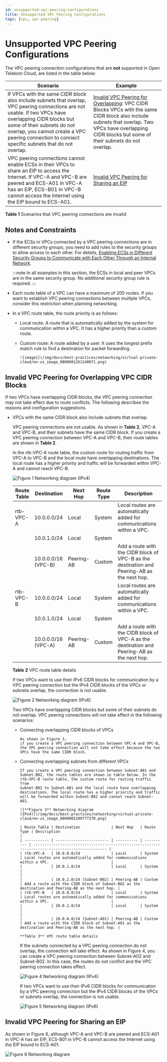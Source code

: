 ```yaml
---
id: unsupported-vpc-peering-configurations
title: Unsupported VPC Peering Configurations
tags: [vpc, vpc-peering]
---
```


# Unsupported VPC Peering Configurations

The VPC peering connection configurations that are **not** supported in Open Telekom Cloud, are listed in the table below:

| Scenario                                                                                                                                                                                                                                                                                   | Example                                                                                                                                                                                                                                                                                                                   |
| ------------------------------------------------------------------------------------------------------------------------------------------------------------------------------------------------------------------------------------------------------------------------------------------ | ------------------------------------------------------------------------------------------------------------------------------------------------------------------------------------------------------------------------------------------------------------------------------------------------------------------------- |
| If VPCs with the same CIDR block also include subnets that overlap, VPC peering connections are not usable. If two VPCs have overlapping CIDR blocks but some of their subnets do not overlap, you cannot create a VPC peering connection to connect specific subnets that do not overlap. | [Invalid VPC Peering for Overlapping](#invalid-vpc-peering-for-overlapping-vpc-cidr-blocks): VPC CIDR Blocks VPCs with the same CIDR block also include subnets that overlap. Two VPCs have overlapping CIDR blocks but some of their subnets do not overlap. |
| VPC peering connections cannot enable ECSs in their VPCs to share an EIP to access the Internet. If VPC-A and VPC-B are peered and ECS-A01 in VPC-A has an EIP, ECS-B01 in VPC-B cannot access the Internet using the EIP bound to ECS-A01.                                                | [Invalid VPC Peering for Sharing an EIP](#invalid-vpc-peering-for-sharing-an-eip)                                                                                                                                                                                                                                     |

**Table 1** Scenarios that VPC peering connections are invalid

## Notes and Constraints

- If the ECSs in VPCs connected by a VPC peering connections are in
    different security groups, you need to add rules to the security
    groups to allow access to each other. For details, [Enabling ECSs in
    Different Security Groups to Communicate with Each Other Through an
    Internal
    Network](https://docs.otc.t-systems.com/virtual-private-cloud/umn/access_control/security_group/security_group_configuration_examples.html#en-us-topic-0081124350).

    :::note
    In all examples in this section, the ECSs in local and peer VPCs are
    in the same security group. No additional security group rule is
    required.
    :::

- Each route table of a VPC can have a maximum of 200 routes. If you
    want to establish VPC peering connections between multiple VPCs,
    consider this restriction when planning networking.

- In a VPC route table, the route priority is as follows:

  - Local route: A route that is automatically added by the system
        for communication within a VPC. It has a higher priority than a
        custom route.

  - Custom route: A route added by a user. It uses the longest
        prefix match rule to find a destination for packet forwarding.

        ![image1](/img/docs/best-practices/networking/virtual-private-cloud/en-us_image_0000001261140071.png)

## Invalid VPC Peering for Overlapping VPC CIDR Blocks

If two VPCs have overlapping CIDR blocks, the VPC peering connection may
not take effect due to route conflicts. The following describes the
reasons and configuration suggestions.

- VPCs with the same CIDR block also include subnets that overlap.

    VPC peering connections are not usable. As shown in
    **Table 2**, VPC-A and
    VPC-B, and their subnets have the same CIDR block. If you create a
    VPC peering connection between VPC-A and VPC-B, their route tables
    are shown in **Table 2**.

    In the rtb-VPC-A route table, the custom route for routing traffic
    from VPC-A to VPC-B and the local route have overlapping
    destinations. The local route has a higher priority and traffic will
    be forwarded within VPC-A and cannot reach VPC-B.

    ![**Figure 1** Networking diagram
    (IPv4)](/img/docs/best-practices/networking/virtual-private-cloud/en-us_image_0000001254335981.png)

    | Route Table | Destination         | Next Hop   | Route Type | Description                                                                                 |
    | ----------- | ------------------- | ---------- | ---------- | ------------------------------------------------------------------------------------------- |
    | rtb-VPC-A   | 10.0.0.0/24         | Local      | System     | Local routes are automatically added for communications within a VPC.                       |
    |             | 10.0.1.0/24         | Local      | System     |                                                                                             |
    |             | 10.0.0.0/16 (VPC-B) | Peering-AB | Custom     | Add a route with the CIDR block of VPC-B as the destination and Peering-AB as the next hop. |
    | rtb-VPC-B   | 10.0.0.0/24         | Local      | System     | Local routes are automatically added for communications within a VPC.                       |
    |             | 10.0.1.0/24         | Local      | System     |                                                                                             |
    |             | 10.0.0.0/16 (VPC-A) | Peering-AB | Custom     | Add a route with the CIDR block of VPC-A as the destination and Peering-AB as the next hop. |

    **Table 2** VPC route table details

    If two VPCs want to use their IPv6 CIDR blocks for communication by
    a VPC peering connection but the IPv4 CIDR blocks of the VPCs or
    subnets overlap, the connection is not usable.

    ![**Figure 2** Networking diagram
    (IPv6)](/img/docs/best-practices/networking/virtual-private-cloud/en-us_image_0000001209300412.png)

    Two VPCs have overlapping CIDR blocks but some of their subnets do
    not overlap. VPC peering connections will not take effect in the following
    scenarios:

  - Connecting overlapping CIDR blocks of VPCs

        As shown in Figure 3,
        if you create a VPC peering connection between VPC-A and VPC-B,
        the VPC peering connection will not take effect because the two
        VPCs have the same CIDR block.

  - Connecting overlapping subnets from different VPCs

        If you create a VPC peering connection between Subnet-A01 and
        Subnet-B02, the route tables are shown in table below. In the
        rtb-VPC-B route table, the custom route for routing traffic from
        Subnet-B02 to Subnet-A01 and the local route have overlapping
        destinations. The local route has a higher priority and traffic
        will be forwarded within Subnet-B02 and cannot reach Subnet-A01.

        ![**Figure 3** Networking diagram
        (IPv4)](/img/docs/best-practices/networking/virtual-private-cloud/en-us_image_0000001209777270.png)

        | Route Table | Destination              | Next Hop   | Route Type | Description                                                                                      |
        | ----------- | ------------------------ | ---------- | ---------- | ------------------------------------------------------------------------------------------------ |
        | rtb-VPC-A   | 10.0.0.0/24              | Local      | System     | Local routes are automatically added for communications within a VPC.                            |
        |             | 10.0.1.0/24              | Local      | System     |                                                                                                  |
        |             | 10.0.2.0/24 (Subnet-B02) | Peering-AB | Custom     | Add a route with the CIDR block of Subnet-B02 as the destination and Peering-AB as the next hop. |
        | rtb-VPC-B   | 10.0.0.0/24              | Local      | System     | Local routes are automatically added for communications within a VPC.                            |
        |             | 10.0.2.0/24              | Local      | System     |                                                                                                  |
        |             | 10.0.0.0/24 (Subnet-A01) | Peering-AB | Custom     | Add a route with the CIDR block of Subnet-A01 as the destination and Peering-AB as the next hop. |

        **Table 3** VPC route table details

    If the subnets connected by a VPC peering connection do not overlap,
    the connection will take effect. As shown in Figure 4, you can create a
    VPC peering connection between Subnet-A02 and Subnet-B02. In this
    case, the routes do not conflict and the VPC peering connection
    takes effect.

    ![**Figure 4** Networking diagram
    (IPv4)](/img/docs/best-practices/networking/virtual-private-cloud/en-us_image_0000001209321492.png)

    If two VPCs want to use their IPv6 CIDR blocks for communication by
    a VPC peering connection but the IPv4 CIDR blocks of the VPCs or
    subnets overlap, the connection is not usable.

    ![**Figure 5** Networking diagram
    (IPv6)](/img/docs/best-practices/networking/virtual-private-cloud/en-us_image_0000001254241751.png)

## Invalid VPC Peering for Sharing an EIP

As shown in Figure 6, although
VPC-A and VPC-B are peered and ECS-A01 in VPC-A has an EIP, ECS-B01 in
VPC-B cannot access the Internet using the EIP bound to ECS-A01.

![**Figure 6** Networking
diagram](/img/docs/best-practices/networking/virtual-private-cloud/en-us_image_0000001254608729.png)
